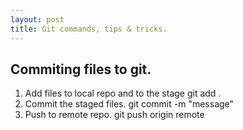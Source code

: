 ```yaml
---
layout: post
title: Git commands, tips & tricks.
---
```


## Commiting files to git. 
1. Add files to local repo and to the stage
git add . 
2. Commit the staged files.
git commit -m "message"
3. Push to remote repo.
git push origin remote


